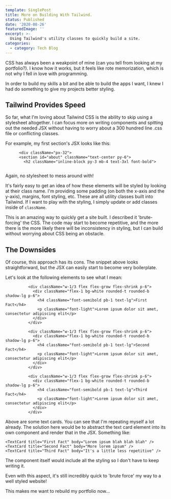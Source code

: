 ```yaml
---
template: SinglePost
title: More on Building With Tailwind.
status: Published
date: '2020-08-26'
featuredImage: ''
excerpt: >-
  Using Tailwind's utility classes to quickly build a site.
categories:
  - category: Tech Blog
---
```


CSS has always been a weakpoint of mine (can you tell from looking at my portfolio?). I know how it works, but it feels like rote memorization, which is not why I fell in love with programming.

In order to build my skills a bit and be able to build the apps I want, I knew I had do something to give my projects better styling. 

## Tailwind Provides Speed

So far, what I'm loving about Tailwind CSS is the ability to skip using a stylesheet altogether. I can focus more on writing components and spitting out the needed JSX without having to worry about a 300 hundred line .css file or conflicting classes.

For example, my first section's JSX looks like this:

```
      <div className="px-32">
      <section id="about" className="text-center py-6">
        <h2 className="inline-block py-3 mb-4 text-3xl font-bold">
        
```

Again, no stylesheet to mess around with!

It's fairly easy to get an idea of how these elements will be styled by looking at their class name. I'm providing some padding (on both the x-axis and the y-axis), margins, font styling, etc. These are all utility classes built into Tailwind. If I want to play with the styling, I simply update or add classes inside of `className`.

This is an amazing way to quickly get a site built. I described it 'brute-forcing' the CSS. The code may start to become repetitive, and the more there is the more likely there will be inconsistency in styling, but I can build without worrying about CSS being an obstacle.

## The Downsides

Of course, this approach has its cons. The snippet above looks straightforward, but the JSX can easily start to become very boilerplate.

Let's look at the following elements to see what I mean:

```
          <div className="w-1/3 flex flex-grow flex-shrink p-6">
            <div className="flex-1 bg-white rounded-t rounded-b shadow-lg p-6">
              <h4 className="font-semibold pb-1 text-lg">First Fact</h4>
              <p className="font-light">Lorem ipsum dolor sit amet, consectetur adipiscing elit</p>
            </div>
          </div>

          <div className="w-1/3 flex flex-grow flex-shrink p-6">
            <div className="flex-1 bg-white rounded-t rounded-b shadow-lg p-6">
              <h4 className="font-semibold pb-1 text-lg">Second Fact</h4>
              <p className="font-light">Lorem ipsum dolor sit amet, consectetur adipiscing elit</p>
            </div>
          </div>

          <div className="w-1/3 flex flex-grow flex-shrink p-6">
            <div className="flex-1 bg-white rounded-t rounded-b shadow-lg p-6">
              <h4 className="font-semibold pb-1 text-lg">Third Fact</h4>
              <p className="font-light">Lorem ipsum dolor sit amet, consectetur adipiscing elit</p>
            </div>
          </div>
```

Above are some text cards. You can see that I'm repeating myself a lot already. The solution here would be to abstract the text card element into its own component and render that in the JSX. Something like:

```
<TextCard title="First Fact" body="Lorem ipsum blah blah blah" />
<TextCard title="Second Fact" body="More lorem ipsum" />
<TextCard title="Third Fact" body="It's a little less repetitive" />
```

The component itself would include all the styling so I don't have to keep writing it. 

Even with this aspect, it's still incredibly quick to 'brute force' my way to a well styled website!

This makes me want to rebuild my portfolio now...